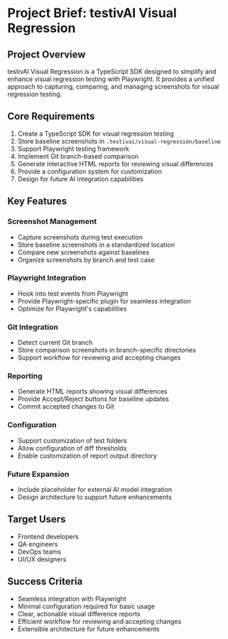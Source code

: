 # Project Brief: testivAI Visual Regression

## Project Overview
testivAI Visual Regression is a TypeScript SDK designed to simplify and enhance visual regression testing with Playwright. It provides a unified approach to capturing, comparing, and managing screenshots for visual regression testing.

## Core Requirements

1. Create a TypeScript SDK for visual regression testing
2. Store baseline screenshots in `.testivai/visual-regression/baseline`
3. Support Playwright testing framework
4. Implement Git branch-based comparison
5. Generate interactive HTML reports for reviewing visual differences
6. Provide a configuration system for customization
7. Design for future AI integration capabilities

## Key Features

### Screenshot Management
- Capture screenshots during test execution
- Store baseline screenshots in a standardized location
- Compare new screenshots against baselines
- Organize screenshots by branch and test case

### Playwright Integration
- Hook into test events from Playwright
- Provide Playwright-specific plugin for seamless integration
- Optimize for Playwright's capabilities

### Git Integration
- Detect current Git branch
- Store comparison screenshots in branch-specific directories
- Support workflow for reviewing and accepting changes

### Reporting
- Generate HTML reports showing visual differences
- Provide Accept/Reject buttons for baseline updates
- Commit accepted changes to Git

### Configuration
- Support customization of test folders
- Allow configuration of diff thresholds
- Enable customization of report output directory

### Future Expansion
- Include placeholder for external AI model integration
- Design architecture to support future enhancements

## Target Users
- Frontend developers
- QA engineers
- DevOps teams
- UI/UX designers

## Success Criteria
- Seamless integration with Playwright
- Minimal configuration required for basic usage
- Clear, actionable visual difference reports
- Efficient workflow for reviewing and accepting changes
- Extensible architecture for future enhancements
